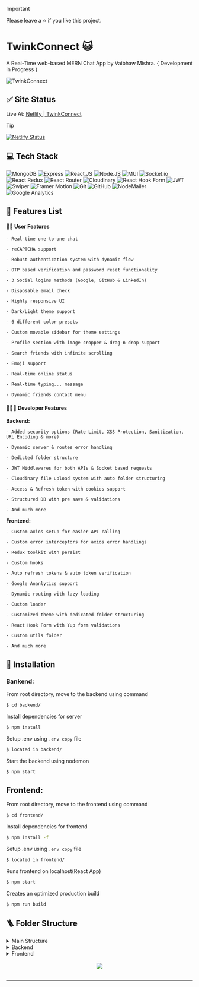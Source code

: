 > [!IMPORTANT]
> Please leave a ⭐ if you like this project.

# TwinkConnect 😺

A Real-Time web-based MERN Chat App by Vaibhaw Mishra.
{ Development in Progress }

![TwinkConnect](https://i.imgur.com/CMGzVa3.png)

## ✅ Site Status

Live At: <a href="https://twinkconnect.netlify.app">Netlify | TwinkConnect</a>
 > [!TIP]
[![Netlify Status](https://api.netlify.com/api/v1/badges/11d93069-5655-4db9-b73d-b34de9c5deab/deploy-status)](https://app.netlify.com/sites/twinkconnect/deploys)

## 💻 Tech Stack

![MongoDB](https://img.shields.io/badge/mongodb-001E2B?style=for-the-badge&logo=mongodb&logoColor=00ED64)
![Express](https://img.shields.io/badge/Express.js-404D59?style=for-the-badge)
![React.JS](https://img.shields.io/badge/React.js-%2320232a.svg?style=for-the-badge&logo=react&logoColor=%2361DAFB)
![Node.JS](https://img.shields.io/badge/Node.js-43853D?style=for-the-badge&logo=node.js&logoColor=white)
![MUI](https://img.shields.io/static/v1?style=for-the-badge&message=MUI&color=007FFF&logo=MUI&logoColor=FFFFFF&label=)
![Socket.io](https://img.shields.io/badge/Socket.io-black?style=for-the-badge&logo=socket.io&badgeColor=010101)
![React Redux](https://img.shields.io/badge/Redux-593D88?style=for-the-badge&logo=redux&logoColor=white)
![React Router](https://img.shields.io/static/v1?style=for-the-badge&message=React+Router&color=CA4245&logo=React+Router&logoColor=FFFFFF&label=)
![Cloudinary](https://img.shields.io/static/v1?style=for-the-badge&message=Cloudinary&color=3448C5&logo=Cloudinary&logoColor=FFFFFF&label=)
![React Hook Form](https://img.shields.io/badge/React%20Hook%20Form-%23EC5990.svg?style=for-the-badge&logo=reacthookform&logoColor=white)
![JWT](https://img.shields.io/badge/JWT-black?style=for-the-badge&logo=JSON%20web%20tokens)
![Swiper](https://img.shields.io/static/v1?style=for-the-badge&message=Swiper&color=6332F6&logo=Swiper&logoColor=FFFFFF&label=)
![Framer Motion](https://img.shields.io/static/v1?style=for-the-badge&message=Framer+Motion&color=242424&logo=Framer&logoColor=FFFFFF&label=)
![Git](https://img.shields.io/badge/git-%23F05033.svg?style=for-the-badge&logo=git&logoColor=white)
![GitHub](https://img.shields.io/static/v1?style=for-the-badge&message=GitHub&color=181717&logo=GitHub&logoColor=FFFFFF&label=)
![NodeMailer](https://img.shields.io/static/v1?style=for-the-badge&message=NodeMailer&color=1CB674&logo=Node.js&logoColor=FFFFFF&label=)
![Google Analytics](https://img.shields.io/static/v1?style=for-the-badge&message=Google+Analytics&color=E37400&logo=Google+Analytics&logoColor=FFFFFF&label=)

## 📃 Features List

#### 👦🏻 User Features

    - Real-time one-to-one chat

    - reCAPTCHA support

    - Robust authentication system with dynamic flow

    - OTP based verification and password reset functionality

    - 3 Social logins methods (Google, GitHub & LinkedIn)

    - Disposable email check

    - Highly responsive UI

    - Dark/Light theme support

    - 6 different color presets

    - Custom movable sidebar for theme settings

    - Profile section with image cropper & drag-n-drop support

    - Search friends with infinite scrolling

    - Emoji support

    - Real-time online status

    - Real-time typing... message

    - Dynamic friends contact menu

#### 🧑🏻‍💻 Developer Features

<b>Backend:</b>

    - Added security options (Rate Limit, XSS Protection, Sanitization, URL Encoding & more)

    - Dynamic server & routes error handling

    - Dedicted folder structure

    - JWT Middlewares for both APIs & Socket based requests

    - Cloudinary file upload system with auto folder structuring

    - Access & Refresh token with cookies support

    - Structured DB with pre save & validations

    - And much more

<b>Frontend:</b>

    - Custom axios setup for easier API calling

    - Custom error interceptors for axios error handlings

    - Redux toolkit with persist

    - Custom hooks

    - Auto refresh tokens & auto token verification

    - Google Ananlytics support

    - Dynamic routing with lazy loading

    - Custom loader

    - Customized theme with dedicated folder structuring

    - React Hook Form with Yup form validations

    - Custom utils folder

    - And much more

## 👾 Installation

### Bankend:

From root directory, move to the backend using command

```bash
$ cd backend/
```

Install dependencies for server

```bash
$ npm install
```

Setup .env using `.env copy` file

```bash
$ located in backend/
```

Start the backend using nodemon

```bash
$ npm start
```

## Frontend:

From root directory, move to the frontend using command

```bash
$ cd frontend/
```

Install dependencies for frontend

```bash
$ npm install -f
```

Setup .env using `.env copy` file

```bash
$ located in frontend/
```

Runs frontend on localhost(React App)

```bash
$ npm start
```

Creates an optimized production build

```bash
$ npm run build
```

## 🪜 Folder Structure

<details>
  <summary>Main Structure</summary>

  ```
├──backend/
│   ├── ...
├──frontend/
│   ├── ...
├── .gitignore
├── LICENSE
├── Readme.md
  ```
</details>

<details>
  <summary>Backend</summary>

```
├── backend/
│   ├── src/
│   │   ├── controllers/
│   │   │   ├── authController.js
│   │   │   ├── conversationController.js
│   │   │   ├── friendsController.js
│   │   │   ├── messageController.js
│   │   │   ├── socialController.js
│   │   │   ├── userController.js
│   │   ├── middlewares/
│   │   │   ├── authMiddleware.js
│   │   │   ├── socketMiddleware.js
│   │   ├── models/
│   │   │   ├── conversationModel.js
│   │   │   ├── friendRequestModel.js
│   │   │   ├── index.js
│   │   │   ├── messageModel.js
│   │   │   ├── userModel.js
│   │   ├── routes/
│   │   │   ├── authRouter.js
│   │   │   ├── conversationRouter.js
│   │   │   ├── friendsRouter.js
│   │   │   ├── index.js
│   │   │   ├── messageRouter.js
│   │   │   ├── userRouter.js
│   │   ├── services/
│   │   │   ├── authService.js
│   │   │   ├── conversationService.js
│   │   │   ├── fileUploadService.js
│   │   │   ├── friendsService.js
│   │   │   ├── mailer.js
│   │   │   ├── messageService.js
│   │   │   ├── socialAuthService.js
│   │   │   ├── tokenService.js
│   │   │   ├── userService.js
│   │   ├── Templates/
│   │   │   ├── Mail/
│   │   │   │   ├── otp.js
│   │   │   │   ├── reset.js
│   │   ├── utils/
│   │   │   ├── checkDispose.js
│   │   │   ├── filterObj.js
│   │   │   ├── generatePassword.js
│   │   │   ├── tokenGenerator.js
│   ├── .env copy
│   ├── app.js
│   ├── package-lock.json
│   ├── package.json
│   ├── server.js
│   ├── socket.js
│   ├── vercel.json
```
</details>

<details>
<summary>Frontend</summary>

```
├── frontend/
│   ├── public/
│   │   ├── favicon.ico
│   │   ├── index.html
│   │   ├── logo.ico
│   │   ├── manifest.json
│   │   ├── robots.txt
│   │   ├── sitemap.xml
│   │   ├── _redirects
│   ├── src/
│   │   ├── assets/
│   │   │   ├── backgrounds/
│   │   │   │   ├── catDoodle.png
│   │   │   │   ├── catDoodle2.png
│   │   │   │   ├── catDoodle3.png
│   │   │   ├── icons/
│   │   │   │   ├── flags/
│   │   │   │   │   ├── flag_am.svg
│   │   │   │   │   ├── flag_en.png
│   │   │   │   │   ├── flag_en.svg
│   │   │   │   │   ├── flag_fr.png
│   │   │   │   │   ├── flag_fr.svg
│   │   │   │   │   ├── flag_hi.png
│   │   │   │   │   ├── flag_hi.svg
│   │   │   │   │   ├── flag_ja.svg
│   │   │   │   │   ├── flag_vn.svg
│   │   │   │   ├── logo/
│   │   │   │   │   ├── TwinkConnect-old.png
│   │   │   │   │   ├── TwinkConnect.png
│   │   │   │   │   ├── TwinkConnectSub.png
│   │   │   │   │   ├── VaibhawMishra.ico
│   │   │   ├── Illustration/
│   │   │   │   ├── Animations/
│   │   │   │   │   ├── Cat404.json
│   │   │   │   │   ├── CatAnimation1.json
│   │   │   │   │   ├── CatAnimation2.json
│   │   │   │   │   ├── CatAnimation3.json
│   │   │   │   │   ├── CatAnimation4.json
│   │   │   │   │   ├── CatAnimation5.json
│   │   │   │   │   ├── ChillingVibes.json
│   │   │   │   │   ├── HangingBuddy.json
│   │   │   │   │   ├── NoResultsFound.json
│   │   │   │   │   ├── SearchNotFound.json
│   │   │   │   ├── NoChat.js
│   │   ├── components/
│   │   │   ├── animate/
│   │   │   │   ├── varients/
│   │   │   │   │   ├── actions.js
│   │   │   │   │   ├── background.js
│   │   │   │   │   ├── bounce.js
│   │   │   │   │   ├── container.js
│   │   │   │   │   ├── fade.js
│   │   │   │   │   ├── flip.js
│   │   │   │   │   ├── index.js
│   │   │   │   │   ├── path.js
│   │   │   │   │   ├── rotate.js
│   │   │   │   │   ├── scale.js
│   │   │   │   │   ├── slide.js
│   │   │   │   │   ├── transition.js
│   │   │   │   │   ├── zoom.js
│   │   │   │   ├── DialogAnimate.js
│   │   │   │   ├── FabButtonAnimate.js
│   │   │   │   ├── features.js
│   │   │   │   ├── IconButtonAnimate.js
│   │   │   │   ├── index.js
│   │   │   │   ├── MotionContainer.js
│   │   │   │   ├── MotionLazyContainer.js
│   │   │   │   ├── MotionViewport.js
│   │   │   │   ├── TextAnimate.js
│   │   │   ├── hook-form/
│   │   │   │   ├── FormProvider.js
│   │   │   │   ├── index.js
│   │   │   │   ├── RHFOtp.js
│   │   │   │   ├── RHFTextField.js
│   │   │   │   ├── RHFUpload.js
│   │   │   ├── Image/
│   │   │   │   ├── getRatio.js
│   │   │   │   ├── Image.js
│   │   │   │   ├── index.js
│   │   │   ├── PageComponents/
│   │   │   │   ├── ContactPage/
│   │   │   │   │   ├── FriendsComponents/
│   │   │   │   │   │   ├── FriendsSubComps/
│   │   │   │   │   │   │   ├── index.js
│   │   │   │   │   │   │   ├── UserCard.js
│   │   │   │   │   │   │   ├── UsersSearchResults.js
│   │   │   │   │   │   ├── FriendRequests.js
│   │   │   │   │   │   ├── index.js
│   │   │   │   │   │   ├── SearchUsers.js
│   │   │   │   │   │   ├── SentRequests.js
│   │   │   │   │   ├── ContactList.js
│   │   │   │   │   ├── FriendsMenu.js
│   │   │   │   │   ├── index.js
│   │   │   │   ├── GeneralAppPage/
│   │   │   │   │   ├── ChatElements/
│   │   │   │   │   │   ├── AllChatElement.js
│   │   │   │   │   │   ├── ChatSearchResults.js
│   │   │   │   │   │   ├── OnlineChatElement.js
│   │   │   │   │   ├── ConversationElements/
│   │   │   │   │   │   ├── ConvoSubElements/
│   │   │   │   │   │   │   ├── ChatInput.js
│   │   │   │   │   │   │   ├── MessageContainer.js
│   │   │   │   │   │   ├── ConversationFooter.js
│   │   │   │   │   │   ├── ConversationHeader.js
│   │   │   │   │   │   ├── ConversationMain.js
│   │   │   │   │   │   ├── index.js
│   │   │   │   │   ├── ChatsList.js
│   │   │   │   │   ├── Conversation.js
│   │   │   │   │   ├── index.js
│   │   │   │   ├── OnlineFriendsElement/
│   │   │   │   │   ├── OnlineFriendsElement.js
│   │   │   │   ├── ProfilePage/
│   │   │   │   │   ├── ProfilePage.js
│   │   │   │   ├── UserProfileDrawer/
│   │   │   │   │   ├── UserDrawerComps/
│   │   │   │   │   │   ├── UDMainComps/
│   │   │   │   │   │   │   ├── RemoveFriendDialog.js
│   │   │   │   │   │   ├── index.js
│   │   │   │   │   │   ├── UserDrawerHeader.js
│   │   │   │   │   │   ├── UserDrawerMain.js
│   │   │   │   │   ├── UserProfileDrawer.js
│   │   │   ├── Search/
│   │   │   │   ├── index.js
│   │   │   │   ├── Search.js
│   │   │   │   ├── SearchIconWrapper.js
│   │   │   │   ├── StyledInputBase.js
│   │   │   ├── settings/
│   │   │   │   ├── drawer/
│   │   │   │   │   ├── BoxMask.js
│   │   │   │   │   ├── Developer.js
│   │   │   │   │   ├── index.js
│   │   │   │   │   ├── SettingColorPresets.js
│   │   │   │   │   ├── SettingContrast.js
│   │   │   │   │   ├── SettingDirection.js
│   │   │   │   │   ├── SettingFullscreen.js
│   │   │   │   │   ├── SettingLayout.js
│   │   │   │   │   ├── SettingMode.js
│   │   │   │   │   ├── SettingStretch.js
│   │   │   │   │   ├── ToggleButton.js
│   │   │   │   ├── index.js
│   │   │   │   ├── ThemeColorPresets.js
│   │   │   │   ├── ThemeContrast.js
│   │   │   │   ├── ThemeLocalization.js
│   │   │   │   ├── ThemeRtlLayout.js
│   │   │   ├── upload/
│   │   │   │   ├── preview/
│   │   │   │   │   ├── AvatarCropper.js
│   │   │   │   │   ├── AvatarPreview.js
│   │   │   │   │   ├── cropImage.js
│   │   │   │   ├── index.js
│   │   │   │   ├── UploadAvatar.js
│   │   │   ├── AntSwitch.js
│   │   │   ├── Iconify.js
│   │   │   ├── LoadingScreen.js
│   │   │   ├── NoData.js
│   │   │   ├── StyledBadge.js
│   │   │   ├── ThemeSwitch.js
│   │   ├── contexts/
│   │   │   ├── SettingsContext.js
│   │   ├── data/
│   │   │   ├── index.js
│   │   ├── hooks/
│   │   │   ├── useLocales.js
│   │   │   ├── useLocalStorage.js
│   │   │   ├── useResponsive.js
│   │   │   ├── useSettings.js
│   │   ├── layouts/
│   │   │   ├── auth/
│   │   │   │   ├── index.js
│   │   │   ├── dashboard/
│   │   │   │   ├── index.js
│   │   │   │   ├── Sidebar.js
│   │   │   ├── docs/
│   │   │   │   ├── index.js
│   │   ├── pages/
│   │   │   ├── auth/
│   │   │   │   ├── ForgotPassword.js
│   │   │   │   ├── Login.js
│   │   │   │   ├── Register.js
│   │   │   │   ├── ResetPassword.js
│   │   │   │   ├── Verify.js
│   │   │   │   ├── WelcomePage.js
│   │   │   ├── dashboard/
│   │   │   │   ├── Contact.js
│   │   │   │   ├── GeneralApp.js
│   │   │   │   ├── GroupChat.js
│   │   │   │   ├── Profile.js
│   │   │   │   ├── Settings.js
│   │   │   ├── docs/
│   │   │   │   ├── TnC.js
│   │   │   ├── 404.js
│   │   ├── redux/
│   │   │   ├── slices/
│   │   │   │   ├── actions/
│   │   │   │   │   ├── authActions.js
│   │   │   │   │   ├── chatActions.js
│   │   │   │   │   ├── contactActions.js
│   │   │   │   │   ├── userActions.js
│   │   │   │   ├── authSlice.js
│   │   │   │   ├── chatSlice.js
│   │   │   │   ├── contactSlice.js
│   │   │   │   ├── index.js
│   │   │   │   ├── userSlice.js
│   │   │   ├── rootReducer.js
│   │   │   ├── store.js
│   │   ├── routes/
│   │   │   ├── index.js
│   │   │   ├── paths.js
│   │   ├── sections/
│   │   │   ├── auth/
│   │   │   │   ├── AuthSocial.js
│   │   │   │   ├── ForgotPasswordForm.js
│   │   │   │   ├── LoginForm.js
│   │   │   │   ├── RegisterForm.js
│   │   │   │   ├── ResetPasswordForm.js
│   │   │   │   ├── VerifyForm.js
│   │   │   ├── settings/
│   │   │   │   ├── ProfileForm.js
│   │   │   │   ├── Shortcuts.js
│   │   │   │   ├── ThemeDialog.js
│   │   ├── theme/
│   │   │   ├── overrides/
│   │   │   │   ├── Accordion.js
│   │   │   │   ├── Alert.js
│   │   │   │   ├── Autocomplete.js
│   │   │   │   ├── Avatar.js
│   │   │   │   ├── Backdrop.js
│   │   │   │   ├── Badge.js
│   │   │   │   ├── Breadcrumbs.js
│   │   │   │   ├── Button.js
│   │   │   │   ├── ButtonGroup.js
│   │   │   │   ├── Card.js
│   │   │   │   ├── Checkbox.js
│   │   │   │   ├── Chip.js
│   │   │   │   ├── ControlLabel.js
│   │   │   │   ├── CssBaseline.js
│   │   │   │   ├── CustomIcons.js
│   │   │   │   ├── DataGrid.js
│   │   │   │   ├── Dialog.js
│   │   │   │   ├── Drawer.js
│   │   │   │   ├── Fab.js
│   │   │   │   ├── index.js
│   │   │   │   ├── Input.js
│   │   │   │   ├── Link.js
│   │   │   │   ├── List.js
│   │   │   │   ├── LoadingButton.js
│   │   │   │   ├── Menu.js
│   │   │   │   ├── Pagination.js
│   │   │   │   ├── Paper.js
│   │   │   │   ├── Popover.js
│   │   │   │   ├── Progress.js
│   │   │   │   ├── Radio.js
│   │   │   │   ├── Rating.js
│   │   │   │   ├── Select.js
│   │   │   │   ├── Skeleton.js
│   │   │   │   ├── Slider.js
│   │   │   │   ├── Stepper.js
│   │   │   │   ├── SvgIcon.js
│   │   │   │   ├── Switch.js
│   │   │   │   ├── Table.js
│   │   │   │   ├── Tabs.js
│   │   │   │   ├── Timeline.js
│   │   │   │   ├── ToggleButton.js
│   │   │   │   ├── Tooltip.js
│   │   │   │   ├── TreeView.js
│   │   │   │   ├── Typography.js
│   │   │   ├── breakpoints.js
│   │   │   ├── index.js
│   │   │   ├── palette.js
│   │   │   ├── shadows.js
│   │   │   ├── typography.js
│   │   ├── utils/
│   │   │   ├── axios.js
│   │   │   ├── axiosInterceptors.js
│   │   │   ├── createAvatar.js
│   │   │   ├── cssStyles.js
│   │   │   ├── flattenArray.js
│   │   │   ├── formatNumber.js
│   │   │   ├── formatTime.js
│   │   │   ├── getColorName.js
│   │   │   ├── getColorPresets.js
│   │   │   ├── getFileData.js
│   │   │   ├── getFontValue.js
│   │   │   ├── getOtherUser.js
│   │   │   ├── helmetHandler.js
│   │   │   ├── jwt.js
│   │   │   ├── scrollToBottom.js
│   │   │   ├── socialLoginHelpers.js
│   │   │   ├── socket.js
│   │   │   ├── timeFormatter.js
│   │   │   ├── truncateText.js
│   │   │   ├── uuidv4.js
│   │   ├── App.js
│   │   ├── config.js
│   │   ├── index.css
│   │   ├── index.js
│   ├── .env copy
│   ├── package-lock.json
│   ├── package.json
│   ├── README.md
```
</details>
<br/>

<div align="center">
<img src="https://komarev.com/ghpvc/?username=smileysunshinesky&&style=for-the-badge" align="center" />
</div>

<br/>

---

